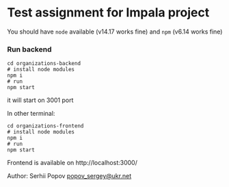 # Test assignment for Impala project

You should have `node` available (v14.17 works fine) and `npm` (v6.14 works fine)

### Run backend

```
cd organizations-backend
# install node modules
npm i
# run
npm start
```
it will start on 3001 port

In other terminal:
```
cd organizations-frontend
# install node modules
npm i
# run
npm start
```

Frontend is available on http://localhost:3000/

Author:
Serhii Popov
popov_sergey@ukr.net
